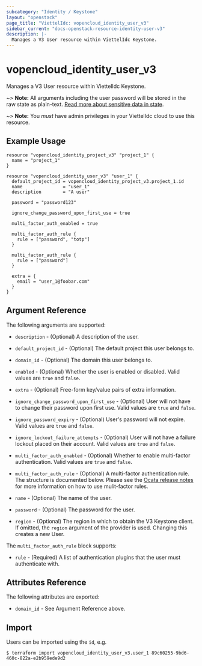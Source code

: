 ```yaml
---
subcategory: "Identity / Keystone"
layout: "openstack"
page_title: "ViettelIdc: vopencloud_identity_user_v3"
sidebar_current: "docs-openstack-resource-identity-user-v3"
description: |-
  Manages a V3 User resource within ViettelIdc Keystone.
---
```


# vopencloud\_identity\_user\_v3

Manages a V3 User resource within ViettelIdc Keystone.

~> **Note:** All arguments including the user password will be stored in the
raw state as plain-text. [Read more about sensitive data in
state](https://www.terraform.io/docs/language/state/sensitive-data.html).

~> **Note:** You _must_ have admin privileges in your ViettelIdc cloud to use
this resource.

## Example Usage

```hcl
resource "vopencloud_identity_project_v3" "project_1" {
  name = "project_1"
}

resource "vopencloud_identity_user_v3" "user_1" {
  default_project_id = vopencloud_identity_project_v3.project_1.id
  name               = "user_1"
  description        = "A user"

  password = "password123"

  ignore_change_password_upon_first_use = true

  multi_factor_auth_enabled = true

  multi_factor_auth_rule {
    rule = ["password", "totp"]
  }

  multi_factor_auth_rule {
    rule = ["password"]
  }

  extra = {
    email = "user_1@foobar.com"
  }
}
```

## Argument Reference

The following arguments are supported:

* `description` - (Optional) A description of the user.

* `default_project_id` - (Optional) The default project this user belongs to.

* `domain_id` - (Optional) The domain this user belongs to.

* `enabled` - (Optional) Whether the user is enabled or disabled. Valid
  values are `true` and `false`.

* `extra` - (Optional) Free-form key/value pairs of extra information.

* `ignore_change_password_upon_first_use` - (Optional) User will not have to
  change their password upon first use. Valid values are `true` and `false`.

* `ignore_password_expiry` - (Optional) User's password will not expire.
  Valid values are `true` and `false`.

* `ignore_lockout_failure_attempts` - (Optional) User will not have a failure
  lockout placed on their account. Valid values are `true` and `false`.

* `multi_factor_auth_enabled` - (Optional) Whether to enable multi-factor
  authentication. Valid values are `true` and `false`.

* `multi_factor_auth_rule` - (Optional) A multi-factor authentication rule.
  The structure is documented below. Please see the
  [Ocata release notes](https://docs.openstack.org/releasenotes/keystone/ocata.html)
  for more information on how to use mulit-factor rules.

* `name` - (Optional) The name of the user.

* `password` - (Optional) The password for the user.

* `region` - (Optional) The region in which to obtain the V3 Keystone client.
    If omitted, the `region` argument of the provider is used. Changing this
    creates a new User.

The `multi_factor_auth_rule` block supports:

* `rule` - (Required) A list of authentication plugins that the user must
  authenticate with.

## Attributes Reference

The following attributes are exported:

* `domain_id` - See Argument Reference above.

## Import

Users can be imported using the `id`, e.g.

```
$ terraform import vopencloud_identity_user_v3.user_1 89c60255-9bd6-460c-822a-e2b959ede9d2
```
